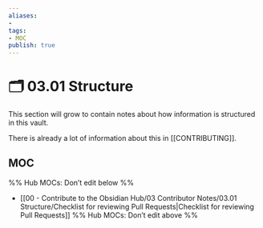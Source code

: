 ```yaml
---
aliases:
- 
tags:
- MOC
publish: true
---
```


# 🗂️ 03.01 Structure

This section will grow to contain notes about how information is structured in this vault.

There is already a lot of information about this in [[CONTRIBUTING]].

## MOC

%% Hub MOCs: Don’t edit below  %%
-  [[00 - Contribute to the Obsidian Hub/03 Contributor Notes/03.01 Structure/Checklist for reviewing Pull Requests|Checklist for reviewing Pull Requests]]
%% Hub MOCs: Don’t edit above  %%

